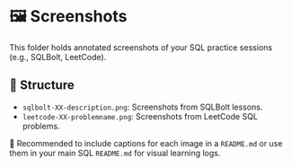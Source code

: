 # 🖼️ Screenshots

This folder holds annotated screenshots of your SQL practice sessions (e.g., SQLBolt, LeetCode).

## 📁 Structure
- `sqlbolt-XX-description.png`: Screenshots from SQLBolt lessons.
- `leetcode-XX-problemname.png`: Screenshots from LeetCode SQL problems.

📝 Recommended to include captions for each image in a `README.md` or use them in your main SQL `README.md` for visual learning logs.